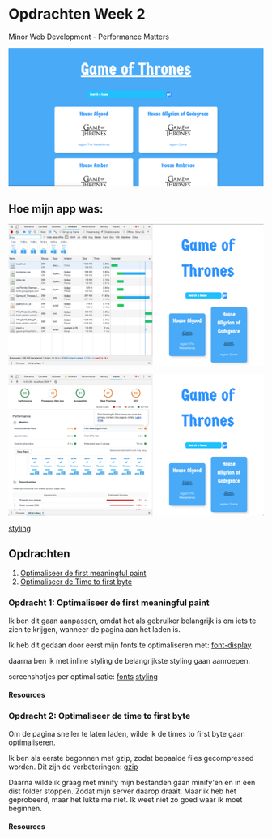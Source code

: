 # Opdrachten Week 2

Minor Web Development - Performance Matters

![afbeelding](<performance-matters-ss/Screenshot 2019-03-22 at 10.47.55.png>)

## Hoe mijn app was:

![afbeelding](<performance-matters-ss/basis/Screenshot 2019-03-21 at 14.54.40.png>)

![afbeelding](<performance-matters-ss/basis/Screenshot 2019-03-21 at 14.54.54.png>)

[styling](https://github.com/MonikaaS/performance-matters-1819/tree/master/performance-matters-ss/basis)

## Opdrachten

1. [Optimaliseer de first meaningful paint][opdracht1]
2. [Optimaliseer de Time to first byte][opdracht2]

### Opdracht 1: Optimaliseer de first meaningful paint

Ik ben dit gaan aanpassen, omdat het als gebruiker belangrijk is om iets te zien te krijgen, wanneer de pagina aan het laden is.

Ik heb dit gedaan door eerst mijn fonts te optimaliseren met: [font-display](https://css-tricks.com/google-fonts-and-font-display/)

daarna ben ik met inline styling de belangrijkste styling gaan aanroepen.

screenshotjes per optimalisatie:
[fonts](https://github.com/MonikaaS/performance-matters-1819/tree/master/performance-matters-ss/fonts)
[styling](https://github.com/MonikaaS/performance-matters-1819/tree/master/performance-matters-ss/first-meaningfull-paint)

#### Resources

### Opdracht 2: Optimaliseer de time to first byte

Om de pagina sneller te laten laden, wilde ik de times to first byte gaan optimaliseren.

Ik ben als eerste begonnen met gzip, zodat bepaalde files gecompressed worden.
Dit zijn de verbeteringen:
[gzip](https://github.com/MonikaaS/performance-matters-1819/tree/master/performance-matters-ss/gzip-compression)

Daarna wilde ik graag met minify mijn bestanden gaan minify'en en in een dist folder stoppen. Zodat mijn server daarop draait. Maar ik heb het geprobeerd, maar het lukte me niet. Ik weet niet zo goed waar ik moet beginnen.

#### Resources

<!-- Bindings -->

[opdracht1]: https://github.com/cmda-minor-web/performance-matters-1819/blob/master/week-2.md#opdracht-1-optimaliseer-de-first-meaningful-paint
[opdracht2]: https://github.com/cmda-minor-web/performance-matters-1819/blob/master/week-2.md#opdracht-2-optimaliseer-de-perceived-performance

